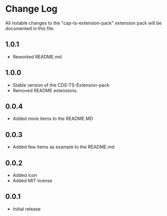 # Change Log

All notable changes to the "cap-ts-extension-pack" extension pack will be documented in this file.

## 1.0.1

- Reworked README.md

## 1.0.0

- Stable version of the CDS-TS-Extension-pack
- Removed README extensions.

## 0.0.4

- Added more items to the README.MD

## 0.0.3

- Added few items as example to the README.md

## 0.0.2

- Added icon
- Added MIT license

## 0.0.1

- Initial release
